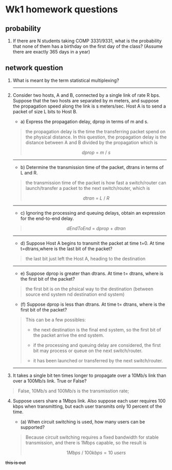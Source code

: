 # Wk1 homework questions

## probability

1. If there are N students taking COMP 3331/9331, what is the probability that none of them has a
birthday on the first day of the class? (Assume there are exactly 365 days in a year)

## network question

1. What is meant by the term statistical multiplexing?

    ***

2. Consider two hosts, A and B, connected by a single link of rate R bps. Suppose that the two
hosts are separated by m meters, and suppose the propagation speed along the link is s meters/sec.
Host A is to send a packet of size L bits to Host B.

   * a) Express the propagation delay, dprop in terms of m and s.

    > the propagation delay is the time the transferring packet spend on the physical distance. In this question, the propagation delay is the distance between A and B divided by the propagation which is
    >
    > $$ dprop \ = \ m \ / \ s $$

    ***

   * b) Determine the transmission time of the packet, dtrans in terms of L and R.

    > the transmission time of the packet is how fast a switch/router can launch/transfer a packet to the next switch/router, which is
    > 
    > $$ dtran \ = \ L \ / \ R $$

    ***

    * c) Ignoring the processing and queuing delays, obtain an expression for the end-to-end delay.
    >
    > $$ dEndToEnd \ = \ dprop \ + \ dtran $$

    ***

    * d) Suppose Host A begins to transmit the packet at time t=0. At time t=dtrans,where is the last bit of the packet?

    > the last bit just left the Host A, heading to the destination

    ***

    * e) Suppose dprop is greater than dtrans. At time t= dtrans, where is the first bit of the packet?

    > the first bit is on the phsical way to the destination (between source end system nd destination end system)

    * (f) Suppose dprop is less than dtrans. At time t= dtrans, where is the first bit of the packet?

    > This can be a few possibles:
    >
    > * the next destination is the final end system, so the first bit of the packet arrive the end system.
    >
    > * if the processing and queuing delay are considered, the first bit may process or queue on the next switch/router.
    >
    > * it has been launched or transferred by the next switch/router.

    ***

3. It takes a single bit ten times longer to propagate over a 10Mb/s link than over a 100Mb/s link. True or False?

> False, 10Mb/s and 100Mb/s is the transmisstion rate;


4. Suppose users share a 1Mbps link. Also suppose each user requires 100 kbps when transmitting,
but each user transmits only 10 percent of the time.

   * (a) When circuit switching is used, how many users can be supported?

    > Because circuit switching requires a fixed bandwidth for stable transmission, and there is 1Mbps capable, so the result is
    >
    > $$ 1Mbps \ / \ 100kbps = 10 \ users$$

~~this is out~~




